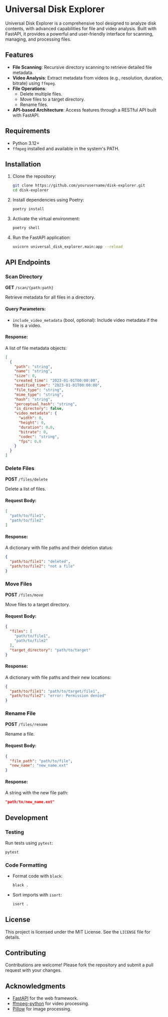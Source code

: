 # Universal Disk Explorer

Universal Disk Explorer is a comprehensive tool designed to analyze disk contents, with advanced capabilities for file and video analysis. Built with FastAPI, it provides a powerful and user-friendly interface for scanning, managing, and processing files.

## Features

- **File Scanning**: Recursive directory scanning to retrieve detailed file metadata.
- **Video Analysis**: Extract metadata from videos (e.g., resolution, duration, bitrate) using `ffmpeg`.
- **File Operations**:
  - Delete multiple files.
  - Move files to a target directory.
  - Rename files.
- **API-based Architecture**: Access features through a RESTful API built with FastAPI.

## Requirements

- Python 3.12+
- `ffmpeg` installed and available in the system's PATH.

## Installation

1. Clone the repository:
   ```bash
   git clone https://github.com/yourusername/disk-explorer.git
   cd disk-explorer
   ```

2. Install dependencies using Poetry:
   ```bash
   poetry install
   ```

3. Activate the virtual environment:
   ```bash
   poetry shell
   ```

4. Run the FastAPI application:
   ```bash
   uvicorn universal_disk_explorer.main:app --reload
   ```

## API Endpoints

### Scan Directory

**GET** `/scan/{path:path}`

Retrieve metadata for all files in a directory.

#### Query Parameters:
- `include_video_metadata` (bool, optional): Include video metadata if the file is a video.

#### Response:
A list of file metadata objects:
```json
[
  {
    "path": "string",
    "name": "string",
    "size": 0,
    "created_time": "2023-01-01T00:00:00",
    "modified_time": "2023-01-01T00:00:00",
    "file_type": "string",
    "mime_type": "string",
    "hash": "string",
    "perceptual_hash": "string",
    "is_directory": false,
    "video_metadata": {
      "width": 0,
      "height": 0,
      "duration": 0.0,
      "bitrate": 0,
      "codec": "string",
      "fps": 0.0
    }
  }
]
```

### Delete Files

**POST** `/files/delete`

Delete a list of files.

#### Request Body:
```json
[
  "path/to/file1",
  "path/to/file2"
]
```

#### Response:
A dictionary with file paths and their deletion status:
```json
{
  "path/to/file1": "deleted",
  "path/to/file2": "not a file"
}
```

### Move Files

**POST** `/files/move`

Move files to a target directory.

#### Request Body:
```json
{
  "files": [
    "path/to/file1",
    "path/to/file2"
  ],
  "target_directory": "path/to/target"
}
```

#### Response:
A dictionary with file paths and their new locations:
```json
{
  "path/to/file1": "path/to/target/file1",
  "path/to/file2": "error: Permission denied"
}
```

### Rename File

**POST** `/files/rename`

Rename a file.

#### Request Body:
```json
{
  "file_path": "path/to/file",
  "new_name": "new_name.ext"
}
```

#### Response:
A string with the new file path:
```json
"path/to/new_name.ext"
```

## Development

### Testing

Run tests using `pytest`:
```bash
pytest
```

### Code Formatting

- Format code with `black`:
  ```bash
  black .
  ```
- Sort imports with `isort`:
  ```bash
  isort .
  ```

## License

This project is licensed under the MIT License. See the `LICENSE` file for details.

## Contributing

Contributions are welcome! Please fork the repository and submit a pull request with your changes.

## Acknowledgments

- [FastAPI](https://fastapi.tiangolo.com/) for the web framework.
- [ffmpeg-python](https://github.com/kkroening/ffmpeg-python) for video processing.
- [Pillow](https://python-pillow.org/) for image processing.

